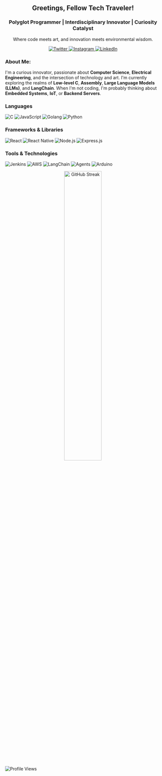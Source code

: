 <h2 align="center">Greetings, Fellow Tech Traveler! </h2>
<h3 align="center">Polyglot Programmer | Interdisciplinary Innovator | Curiosity Catalyst</h3>

<div align="center">
  <p align="center">Where code meets art, and innovation meets environmental wisdom.</p>
  <a href="https://twitter.com/mustafa_kh4n">
    <img src="https://img.shields.io/badge/Twitter-1DA1F2?style=for-the-badge&logo=twitter&logoColor=white" alt="Twitter"/>
  </a>
  <a href="https://instagram.com/mstfa.khan">
    <img src="https://img.shields.io/badge/Instagram-E4405F?style=for-the-badge&logo=instagram&logoColor=white" alt="Instagram"/>
  </a>
  <a href="https://linkedin.com/in/mustafa-kh4n">
    <img src="https://img.shields.io/badge/LinkedIn-0A66C2?style=for-the-badge&logo=linkedin&logoColor=white" alt="LinkedIn"/>
  </a>
</div>

### About Me:

I'm a curious innovator, passionate about **Computer Science**, **Electrical Engineering**, and the intersection of technology and art. I'm currently exploring the realms of **Low-level C**, **Assembly**, **Large Language Models (LLMs)**, and **LangChain**. When I'm not coding, I'm probably thinking about **Embedded Systems**, **IoT**, or **Backend Servers**.

### Languages

![C](https://img.shields.io/badge/-C-000?logo=c)
![JavaScript](https://img.shields.io/badge/-JavaScript-000?logo=javascript)
![Golang](https://img.shields.io/badge/-Golang-000?logo=go)
![Python](https://img.shields.io/badge/-Python-000?logo=python)

### Frameworks & Libraries

![React](https://img.shields.io/badge/-React-000?logo=react)
![React Native](https://img.shields.io/badge/-React%20Native-000?logo=react)
![Node.js](https://img.shields.io/badge/-Node.js-000?&logo=node.js)
![Express.js](https://img.shields.io/badge/-Express.js-000?logo=express)

### Tools & Technologies

![Jenkins](https://img.shields.io/badge/-Jenkins-000?logo=jenkins)
![AWS](https://img.shields.io/badge/-AWS-000?logo=amazon-aws)
![LangChain](https://img.shields.io/badge/-LangChain-000?logo=langchain)
![Agents](https://img.shields.io/badge/-Agents-000?logo=agents)
![Arduino](https://img.shields.io/badge/-Arduino-000?logo=arduino)

<p align="center">
  <img src="https://github-readme-streak-stats.herokuapp.com/?user=Mustafa-khann&theme=react&hide_border=true" alt="GitHub Streak" width="49%" />
</p>

![Profile Views](https://komarev.com/ghpvc/?username=Mustafa-khann&color=red&label=Profile+Views)
